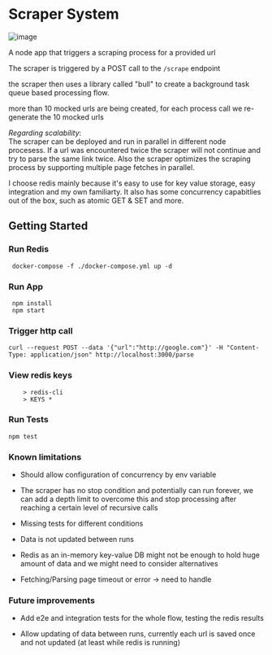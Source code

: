 # Scraper System

![image](https://user-images.githubusercontent.com/6135443/128094085-e92ba30a-0d1e-4e6e-94f3-c4b740b55c25.png)


A node app that triggers a scraping process for a provided url

The scraper is triggered by a POST call to the `/scrape` endpoint

the scraper then uses a library called "bull" to create a background task queue based processing flow.

more than 10 mocked urls are being created, for each process call we re-generate the 10 mocked urls

_Regarding scalability_:  
The scraper can be deployed and run in parallel in different node procesess. If a url was encountered twice the scraper will not continue and try to parse the same link twice.
Also the scraper optimizes the scraping process by supporting multiple page fetches in parallel.

I choose redis mainly because it's easy to use for key value storage, easy integration and my own familiarty.
It also has some concurrency capabitlies out of the box, such as atomic GET & SET and more.

## Getting Started

### Run Redis

```
 docker-compose -f ./docker-compose.yml up -d
```

### Run App

```
 npm install
 npm start
```

### Trigger http call

```
curl --request POST --data '{"url":"http://google.com"}' -H "Content-Type: application/json" http://localhost:3000/parse
```

### View redis keys
```
    > redis-cli
    > KEYS *
```

### Run Tests

```
npm test
```

### Known limitations

- Should allow configuration of concurrency by env variable

- The scraper has no stop condition and potentially can run forever, we can add a depth limit to overcome this and stop processing after reaching a certain level of recursive calls

- Missing tests for different conditions

- Data is not updated between runs

- Redis as an in-memory key-value DB might not be enough to hold huge amount of data and we might need to consider alternatives

- Fetching/Parsing page timeout or error -> need to handle

### Future improvements

- Add e2e and integration tests for the whole flow, testing the redis results

- Allow updating of data between runs, currently each url is saved once and not updated (at least while redis is running)

